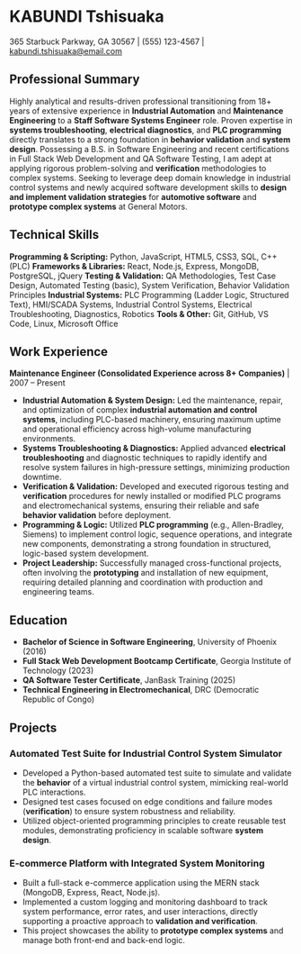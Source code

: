 # KABUNDI Tshisuaka
365 Starbuck Parkway, GA 30567 | (555) 123-4567 | kabundi.tshisuaka@email.com

## Professional Summary
Highly analytical and results-driven professional transitioning from 18+ years of extensive experience in **Industrial Automation** and **Maintenance Engineering** to a **Staff Software Systems Engineer** role. Proven expertise in **systems troubleshooting**, **electrical diagnostics**, and **PLC programming** directly translates to a strong foundation in **behavior validation** and **system design**. Possessing a B.S. in Software Engineering and recent certifications in Full Stack Web Development and QA Software Testing, I am adept at applying rigorous problem-solving and **verification** methodologies to complex systems. Seeking to leverage deep domain knowledge in industrial control systems and newly acquired software development skills to **design and implement validation strategies** for **automotive software** and **prototype complex systems** at General Motors.

## Technical Skills
**Programming & Scripting:** Python, JavaScript, HTML5, CSS3, SQL, C++ (PLC)
**Frameworks & Libraries:** React, Node.js, Express, MongoDB, PostgreSQL, jQuery
**Testing & Validation:** QA Methodologies, Test Case Design, Automated Testing (basic), System Verification, Behavior Validation Principles
**Industrial Systems:** PLC Programming (Ladder Logic, Structured Text), HMI/SCADA Systems, Industrial Control Systems, Electrical Troubleshooting, Diagnostics, Robotics
**Tools & Other:** Git, GitHub, VS Code, Linux, Microsoft Office

## Work Experience

**Maintenance Engineer (Consolidated Experience across 8+ Companies)** | 2007 – Present

*   **Industrial Automation & System Design:** Led the maintenance, repair, and optimization of complex **industrial automation and control systems**, including PLC-based machinery, ensuring maximum uptime and operational efficiency across high-volume manufacturing environments.
*   **Systems Troubleshooting & Diagnostics:** Applied advanced **electrical troubleshooting** and diagnostic techniques to rapidly identify and resolve system failures in high-pressure settings, minimizing production downtime.
*   **Verification & Validation:** Developed and executed rigorous testing and **verification** procedures for newly installed or modified PLC programs and electromechanical systems, ensuring their reliable and safe **behavior validation** before deployment.
*   **Programming & Logic:** Utilized **PLC programming** (e.g., Allen-Bradley, Siemens) to implement control logic, sequence operations, and integrate new components, demonstrating a strong foundation in structured, logic-based system development.
*   **Project Leadership:** Successfully managed cross-functional projects, often involving the **prototyping** and installation of new equipment, requiring detailed planning and coordination with production and engineering teams.

## Education

*   **Bachelor of Science in Software Engineering**, University of Phoenix (2016)
*   **Full Stack Web Development Bootcamp Certificate**, Georgia Institute of Technology (2023)
*   **QA Software Tester Certificate**, JanBask Training (2025)
*   **Technical Engineering in Electromechanical**, DRC (Democratic Republic of Congo)

## Projects

### Automated Test Suite for Industrial Control System Simulator
*   Developed a Python-based automated test suite to simulate and validate the **behavior** of a virtual industrial control system, mimicking real-world PLC interactions.
*   Designed test cases focused on edge conditions and failure modes (**verification**) to ensure system robustness and reliability.
*   Utilized object-oriented programming principles to create reusable test modules, demonstrating proficiency in scalable software **system design**.

### E-commerce Platform with Integrated System Monitoring
*   Built a full-stack e-commerce application using the MERN stack (MongoDB, Express, React, Node.js).
*   Implemented a custom logging and monitoring dashboard to track system performance, error rates, and user interactions, directly supporting a proactive approach to **validation and verification**.
*   This project showcases the ability to **prototype complex systems** and manage both front-end and back-end logic.
